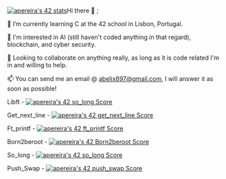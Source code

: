 
<a href="https://github.com/JaeSeoKim/badge42"><img src="https://badge42.vercel.app/api/v2/cle3a0k9v00060gl3p2p3vgmx/stats?cursusId=21&coalitionId=289" alt="apereira's 42 stats" /></a>Hi there 👋 ;

🧠 I’m currently learning C at the 42 school in Lisbon, Portugal.

👀 I'm interested in AI (still haven't coded anything in that regard), blockchain, and cyber security.

🤝 Looking to collaborate on anything really, as long as it is code related I'm in and willing to help.

📫 You can send me an email @ abelix897@gmail.com, I will answer it as soon as possible!

Libft - [![apereira's 42 so_long Score](https://badge42.vercel.app/api/v2/cle3a0k9v00060gl3p2p3vgmx/project/2925309)](https://github.com/JaeSeoKim/badge42)

Get_next_line - <a href="https://github.com/JaeSeoKim/badge42"><img src="https://badge42.vercel.app/api/v2/cle3a0k9v00060gl3p2p3vgmx/project/2876253" alt="apereira's 42 get_next_line Score" /></a>

Ft_printf -     <a href="https://github.com/JaeSeoKim/badge42"><img src="https://badge42.vercel.app/api/v2/cle3a0k9v00060gl3p2p3vgmx/project/2892783" alt="apereira's 42 ft_printf Score" /></a>

Born2beroot -   <a href="https://github.com/JaeSeoKim/badge42"><img src="https://badge42.vercel.app/api/v2/cle3a0k9v00060gl3p2p3vgmx/project/2906140" alt="apereira's 42 Born2beroot Score" /></a>

So_long -       <a href="https://github.com/JaeSeoKim/badge42"><img src="https://badge42.vercel.app/api/v2/cle3a0k9v00060gl3p2p3vgmx/project/2925309" alt="apereira's 42 so_long Score" /></a>

Push_Swap -     <a href="https://github.com/JaeSeoKim/badge42"><img src="https://badge42.vercel.app/api/v2/cle3a0k9v00060gl3p2p3vgmx/project/2942080" alt="apereira's 42 push_swap Score" /></a>
